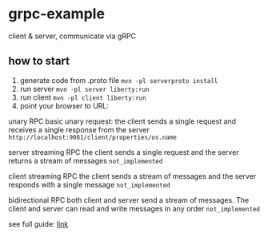 # grpc-example
client &amp; server, communicate via gRPC

## how to start
1. generate code from .proto file
`mvn -pl serverproto install`
2. run server
`mvn -pl server liberty:run`
3. run client
`mvn -pl client liberty:run`
4. point your browser to URL:
 
unary RPC
basic unary request: the client sends a single request and receives a single response from the server
`http://localhost:9081/client/properties/os.name`

server streaming RPC
the client sends a single request and the server returns a stream of messages
`not_implemented`

client streaming RPC
the client sends a stream of messages and the server responds with a single message
`not_implemented`

bidirectional RPC
both client and server send a stream of messages. The client and server can read and write messages in any order
`not_implemented`

see full guide: [link](https://openliberty.io/guides/grpc-intro.html)
